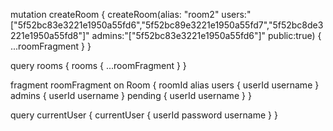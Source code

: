 mutation createRoom {
  createRoom(alias: "room2" users:"[\"5f52bc83e3221e1950a55fd6\",\"5f52bc89e3221e1950a55fd7\",\"5f52bc8de3221e1950a55fd8\"]" admins:"[\"5f52bc83e3221e1950a55fd6\"]" public:true) {
    ...roomFragment
  }
}

query rooms {
  rooms {
    ...roomFragment
  }
}

fragment roomFragment on Room {
  roomId
    alias
    users {
      userId
      username
    }
    admins {
      userId
      username
    }
  	pending {
      userId
      username
    }
}


query currentUser {
  currentUser {
    userId
    password
    username
  }
}